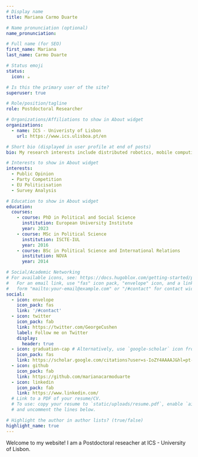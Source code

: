 ```yaml
---
# Display name
title: Mariana Carmo Duarte

# Name pronunciation (optional)
name_pronunciation: 

# Full name (for SEO)
first_name: Mariana
last_name: Carmo Duarte

# Status emoji
status:
  icon: ☕️

# Is this the primary user of the site?
superuser: true

# Role/position/tagline
role: Postdoctoral Researcher 

# Organizations/Affiliations to show in About widget
organizations:
  - name: ICS - Univeristy of Lisbon
    url: https://www.ics.ulisboa.pt/en

# Short bio (displayed in user profile at end of posts)
bio: My research interests include distributed robotics, mobile computing and programmable matter.

# Interests to show in About widget
interests:
  - Public Opinion
  - Party Competition
  - EU Politicisation
  - Survey Analysis

# Education to show in About widget
education:
  courses:
    - course: PhD in Political and Social Science
      institution: European University Institute
      year: 2023
    - course: MSc in Political Science
      institution: ISCTE-IUL
      year: 2016
    - course: BSc in Political Science and International Relations
      institution: NOVA
      year: 2014

# Social/Academic Networking
# For available icons, see: https://docs.hugoblox.com/getting-started/page-builder/#icons
#   For an email link, use "fas" icon pack, "envelope" icon, and a link in the
#   form "mailto:your-email@example.com" or "/#contact" for contact widget.
social:
  - icon: envelope
    icon_pack: fas
    link: '/#contact'
  - icon: twitter
    icon_pack: fab
    link: https://twitter.com/GeorgeCushen
    label: Follow me on Twitter
    display:
      header: true
  - icon: graduation-cap # Alternatively, use `google-scholar` icon from `ai` icon pack
    icon_pack: fas
    link: https://scholar.google.com/citations?user=s-IoZY4AAAAJ&hl=pt-BR
  - icon: github
    icon_pack: fab
    link: https://github.com/marianacarmoduarte
  - icon: linkedin
    icon_pack: fab
    link: https://www.linkedin.com/
  # Link to a PDF of your resume/CV.
  # To use: copy your resume to `static/uploads/resume.pdf`, enable `ai` icons in `params.yaml`,
  # and uncomment the lines below.

# Highlight the author in author lists? (true/false)
highlight_name: true
---
```


Welcome to my website! I am a Postdoctoral reseacher at ICS - University of Lisbon. 
